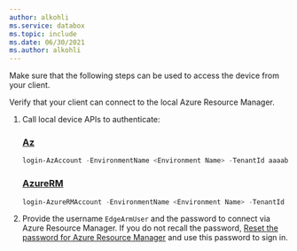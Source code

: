 ```yaml
---
author: alkohli
ms.service: databox  
ms.topic: include
ms.date: 06/30/2021
ms.author: alkohli
---
```


Make sure that the following steps can be used to access the device from your client.

Verify that your client can connect to the local Azure Resource Manager. 

1. Call local device APIs to authenticate:

    ### [Az](#tab/az)

    ```powershell
    login-AzAccount -EnvironmentName <Environment Name> -TenantId aaaabbbb-0000-cccc-1111-dddd2222eeee  
    ```

    ### [AzureRM](#tab/azure-rm)

    ```powershell
    login-AzureRMAccount -EnvironmentName <Environment Name> -TenantId aaaabbbb-0000-cccc-1111-dddd2222eeee  
    ```

1. Provide the username `EdgeArmUser` and the password to connect via Azure Resource Manager. If you do not recall the password, [Reset the password for Azure Resource Manager](../articles/databox-online/azure-stack-edge-gpu-set-azure-resource-manager-password.md) and use this password to sign in.
